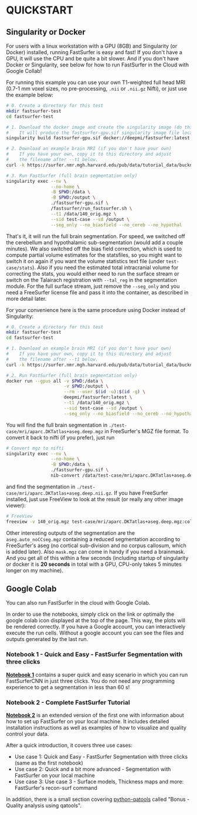 # QUICKSTART

## Singularity or Docker

For users with a linux workstation with a GPU (8GB) and Singularity (or Docker) installed, running FastSurfer is easy and fast!
If you don't have a GPU, it will use the CPU and be quite a bit slower. And if you don't have Docker or Singularity, see below for how to run FastSurfer in the Cloud with Google Collab!

For running this example you can use your own T1-weighted full head MRI (0.7-1 mm voxel sizes, no pre-processing, ```.nii``` or ```.nii.gz``` Nifti), or just use the example below:

```bash
# 0. Create a directory for this test
mkdir fastsurfer-test
cd fastsurfer-test

# 1. Download the docker image and create the singularity image (do this only the first time)
#    It will produce the fastsurfer-gpu.sif singularity image file locally
singularity build fastsurfer-gpu.sif docker://deepmi/fastsurfer:latest

# 2. Download an example brain MRI (if you don't have your own)
#    If you have your own, copy it to this directory and adjust 
#    the filename after --t1 below.
curl -k https://surfer.nmr.mgh.harvard.edu/pub/data/tutorial_data/buckner_data/tutorial_subjs/140/mri/orig.mgz -o "./140_orig.mgz"

# 3. Run FastSurfer (full brain segmentation only)
singularity exec --nv \
                 --no-home \
                 -B $PWD:/data \
                 -B $PWD:/output \
                 ./fastsurfer-gpu.sif \
                 /fastsurfer/run_fastsurfer.sh \
                 --t1 /data/140_orig.mgz \
                 --sid test-case --sd /output \
                 --seg_only --no_biasfield --no_cereb --no_hypothal
```

That's it, it will run the full brain segmentation. For speed, we switched off the cerebellum and hypothalamic sub-segmentation (would add a couple minutes). 
We also switched off the bias field correction, which is used to compute partial volume estimates for the statsfiles, so you might want to switch it on again if you want the volume statistics text file (under ```test-case/stats```).
Also if you need the estimated total intracranial volume for correcting the stats, you would either need to run the surface stream or switch on the Talairach registration with 
```--tal_reg``` in the segmentation module. For the full surface stream, just remove the ```--seg_only``` and you need a FreeSurfer license file and pass it into the container, as described in more detail later.

For your convenience here is the same procedure using Docker instead of Singularity:

```bash
# 0. Create a directory for this test
mkdir fastsurfer-test
cd fastsurfer-test

# 1. Download an example brain MRI (if you don't have your own)
#    If you have your own, copy it to this directory and adjust 
#    the filename after --t1 below.
curl -k https://surfer.nmr.mgh.harvard.edu/pub/data/tutorial_data/buckner_data/tutorial_subjs/140/mri/orig.mgz -o "./140_orig.mgz"

# 2. Run FastSurfer (full brain segmentation only)
docker run --gpus all -v $PWD:/data \
                      -v $PWD:/output \
                      --rm --user $(id -u):$(id -g) \
                      deepmi/fastsurfer:latest \
                      --t1 /data/140_orig.mgz \
                      --sid test-case --sd /output \
                      --seg_only --no_biasfield --no_cereb --no_hypothal
```

You will find the full brain segmentation in ```./test-case/mri/aparc.DKTatlas+aseg.deep.mgz``` in FreeSurfer's MGZ file format. To convert it back to nifti (if you prefer), just run

```bash
# Convert mgz to nifti
singularity exec --nv \
                 --no-home \
                 -B $PWD:/data \
                 ./fastsurfer-gpu.sif \
                 nib-convert /data/test-case/mri/aparc.DKTatlas+aseg.deep.mgz /data/test-case/mri/aparc.DKTatlas+aseg.deep.nii.gz
```

and find the segmentation in ```./test-case/mri/aparc.DKTatlas+aseg.deep.nii.gz```. If you have FreeSurfer installed, just use FreeView to look at the result (or really any other image viewer):

```bash
# FreeView
freeview -v 140_orig.mgz test-case/mri/aparc.DKTatlas+aseg.deep.mgz:colormap=lut:opacity=0.2
```

Other interesting outputs of the segmentation are the ```aseg.auto_noCCseg.mgz``` containing a reduced segmentation according to FreeSurfer's aseg (no cortical sub-division and no corpus callosum, which is added later). Also ```mask.mgz``` can come in handy if you need a brainmask. And you get all of this within a few seconds (including startup of singularity or docker it is **20 seconds** in total with a GPU, CPU-only takes 5 minutes longer on my machine).

## Google Colab

You can also run FastSurfer in the cloud with Google Colab.

In order to use the notebooks, simply click on the link or optimally the google colab icon displayed at the top of the page. This way, the plots will be rendered correctly. If you have a Google account, you can interactively execute the run cells. Without a google account you can see the files and outputs generated by the last run.

### Notebook 1 - Quick and Easy - FastSurfer Segmentation with three clicks
__[Notebook 1](https://colab.research.google.com/github/Deep-MI/FastSurfer/blob/stable/Tutorial/Tutorial_FastSurferCNN_QuickSeg.ipynb)__ contains a super quick and easy scenario in which you can run FastSurferCNN in just three clicks. You do not need any programming experience to get a segmentation in less than 60 s!

### Notebook 2 - Complete FastSurfer Tutorial
__[Notebook 2](https://colab.research.google.com/github/Deep-MI/FastSurfer/blob/stable/Tutorial/Complete_FastSurfer_Tutorial.ipynb)__ is an extended version of the first one with information about how to set up FastSurfer on your local machine. It includes detailed installation instructions as well as examples of how to visualize and quality control your data.

After a quick introduction, it covers three use cases:
- Use case 1: Quick and Easy - FastSurfer Segmentation with three clicks (same as the first notebook)
- Use case 2: Quick and a bit more advanced - Segmentation with FastSurfer on your local machine
- Use case 3: Use case 3 - Surface models, Thickness maps and more: FastSurfer's recon-surf command

In addition, there is a small section covering [python-qatools](https://github.com/Deep-MI/qatools-python) called "Bonus - Quality analysis using qatools". 




